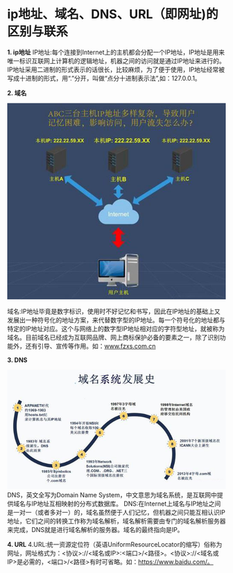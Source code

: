 # ip地址、域名、DNS、URL（即网址)的区别与联系 #
**1. ip地址**
IP地址:每个连接到Internet上的主机都会分配一个IP地址，IP地址是用来唯一标识互联网上计算机的逻辑地址，机器之间的访问就是通过IP地址来进行的。IP地址采用二进制的形式表示的话很长，比较麻烦，为了便于使用，IP地址经常被写成十进制的形式，用“.”分开，叫做“点分十进制表示法”,如：127.0.0.1。

**2. 域名**

![avatar](1.jpg/)

域名:IP地址毕竟是数字标识，使用时不好记忆和书写，因此在IP地址的基础上又发展出一种符号化的地址方案，来代替数字型的IP地址。每一个符号化的地址都与特定的IP地址对应。这个与网络上的数字型IP地址相对应的字符型地址，就被称为域名。目前域名已经成为互联网品牌、网上商标保护必备的要素之一，除了识别功能外，还有引导、宣传等作用。如：www.fzxs.com.cn

**3. DNS**

![avatar](2.jpg/)
DNS，英文全写为Domain Name System，中文意思为域名系统，是互联网中提供域名与IP地址互相映射的分布式数据库。
DNS:在Internet上域名与IP地址之间是一对一（或者多对一）的，域名虽然便于人们记忆，但机器之间只能互相认识IP地址，它们之间的转换工作称为域名解析，域名解析需要由专门的域名解析服务器来完成，DNS就是进行域名解析的服务器。域名的最终指向是IP。

**4. URL**
4.URL:统一资源定位符（英语UniformResourceLocator的缩写）俗称为网址，网址格式为：<协议>://<域名或IP>:<端口>/<路径>。<协议>://<域名或IP>是必需的，<端口>/<路径>有时可省略。如：https://www.baidu.com/。